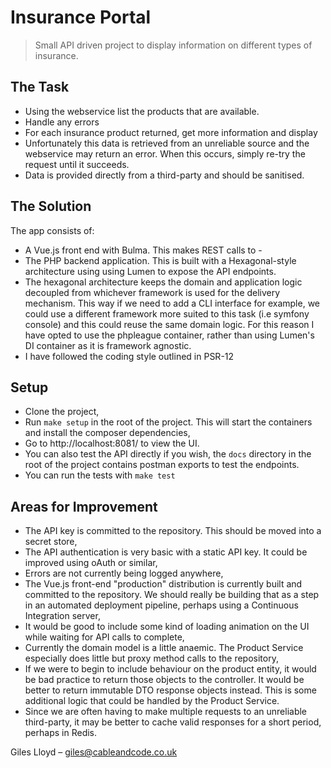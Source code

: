 # Insurance Portal
> Small API driven project to display information on different types of insurance.

## The Task

 * Using the webservice list the products that are available.
 * Handle any errors
 * For each insurance product returned, get more information and display
 * Unfortunately this data is retrieved from an unreliable source and the webservice may return an error. When this occurs, simply re-try the request until it succeeds.
 * Data is provided directly from a third-party and should be sanitised.

## The Solution

The app consists of:
* A Vue.js front end with Bulma. This makes REST calls to -
* The PHP backend application. This is built with a Hexagonal-style architecture using using Lumen to expose the API endpoints.
* The hexagonal architecture keeps the domain and application logic decoupled from whichever framework is used for the delivery 
mechanism. This way if we need to add a CLI interface for example, we could use a different framework more suited to this task (i.e symfony console)
and this could reuse the same domain logic. For this reason I have opted to use the phpleague container, rather than using Lumen's DI container as it is framework agnostic.
* I have followed the coding style outlined in PSR-12

## Setup

* Clone the project,
* Run `make setup` in the root of the project. This will start the containers and install the composer dependencies,
* Go to http://localhost:8081/ to view the UI.
* You can also test the API directly if you wish, the `docs` directory in the root of the project contains postman exports to test the endpoints.
* You can run the tests with `make test`

## Areas for Improvement

* The API key is committed to the repository. This should be moved into a secret store,
* The API authentication is very basic with a static API key. It could be improved using oAuth or similar,
* Errors are not currently being logged anywhere,
* The Vue.js front-end "production" distribution is currently built and committed to the repository. We should really be building that as a step in an automated deployment pipeline,
perhaps using a Continuous Integration server,
* It would be good to include some kind of loading animation on the UI while waiting for API calls to complete,
* Currently the domain model is a little anaemic. The Product Service especially does little but proxy method calls to the
repository,
* If we were to begin to include behaviour on the product entity, it would be bad practice to return those objects to the controller.
It would be better to return immutable DTO response objects instead. This is some additional logic that could be handled by the Product Service.
* Since we are often having to make multiple requests to an unreliable third-party, it may be better to cache valid responses for a short period, perhaps in Redis.


Giles Lloyd – giles@cableandcode.co.uk

